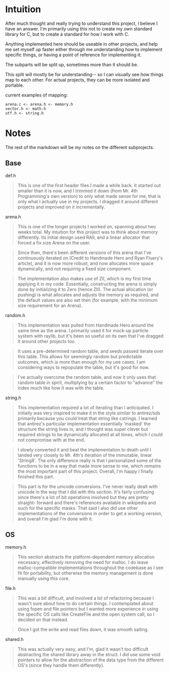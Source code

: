 
# Intuition

After much thought and really trying to understand this project, I believe
I have an answer. I'm primarily using this not to create my own standard
library for C, but to create a standard for how I work with C.

Anything implemented here should be useable in other projects, and help me
set myself up faster either through me understanding how to implement
specific things, or having a point of reference for implementing it.

The subparts will be split up, sometimes more than it should be.

This split will mostly be for understanding-- so I can visually see how things
map to each other. For actual projects, they can be more isolated and portable.

current examples of mapping:
```
arena.c <- arena.h <- memory.h
vector.h <- math.h
utf.h <- string.h
```

# Notes

The rest of the markdown will be my notes on the different subprojects.

## Base

def.h

> This is one of the first header files I made a while back. It started out
> smaller than it is now, and I trimmed it down (from Mr. 4th Programming's own
> version) to only what made sense for me, that is only what I actually use in
> my projects. I dragged it around different projects and improved on it
> incrementally.

arena.h

> This is one of the longer projects I worked on, spanning about two weeks total.
> My intuition for this project was to think about memory differently.
> Its initial design used RAII, and a linear allocator that forced a fix
> size Arena on the user.

> Since then, there's been different versions of this arena that I've continuously
> iterated on (Credit to Handmade Hero and Ryan Fluery's article), and it is
> now more robust, and now allocates more space dynamically, and not
> requiring a fixed size component.

> The implementation also makes use of ZII, which is my first time applying it
> in my code. Essentially, constructing the arena is simply done by initializing
> it to Zero (hence ZII). The actual allocation (or pushing) is what allocates
> and adjusts the memory as required, and the default values are also set then
> (for example, with the minimum size requirement for an Arena).


random.h

> This implementation was pulled from Handmade Hero around the same time as
> the arena. I primarily used it for mock-up particle system with raylib, but
> it's been so useful on its own that I've dragged it around other projects too.

> It uses a pre-determined random table, and seeds passed iterate over this table.
> This allows for seemingly random but predictable outcomes, which is more than
> enough for my use cases. I am considering ways to repopulate the table, but
> it's good for now.

> I've actually overcome the random table, and now it only uses that random
> table in spirit, multiplying by a certain factor to "advance" the index
> much like how it was with the table.

string.h

> This implementation required a lot of iterating than I anticipated. I initially
> was very inspired to make it in the style similar to antirez/sds primarily
> because you could treat that string like cstrings. I learned that antirez's
> particular implementation essentially 'masked' the structure the string lives
> in, and I thought was super clever but required strings to be dynamically
> allocated at all times, which I could not compromise with at the end.

> I slowly converted it and beat the implementation to death until I landed
> very closely to Mr. 4th's iteration of the immutable, linear 'String8'.
> The only difference really is that I personalized some of the functions to
> be in a way that made more sense to me, which remains the most important
> part of this project. Overall, I'm happy I finally finished this part.

> This part is for the unicode conversions. I've never really dealt with
> unicode in the way that I did with this section. It's fairly confusing
> since there's a lot of bit operations involved but they are pretty straight-
> forward and there's references available in wikipedia and such for the
> specific masks. That said I also did use other implementations of the
> conversions in order to get a working version, and overall I'm glad I'm
> done with it.

## OS

memory.h

> This section abstracts the platform-dependent memory allocation necessary,
> effectively removing the need for malloc. I do leave malloc-compatible
> implementations throughout the codebase as I see fit for portability, but
> otherwise the memory management is done manually using this core.

file.h

> This was a bit difficult, and involved a lot of refactoring because I wasn't
> sure about how to do certain things. I contemplated about using fopen and
> file pointers but I wanted more experience in using the specific OS calls
> like CreateFile and the open system call, so I decided on that instead.

> Once I got the write and read files down, it was smooth sailing.

shared.h

> This was actually very easy, and I'm, glad it wasn't too difficult abstracting
> the shared library away in the struct. I did use some void pointers to
> allow for the abstraction of the data type from the different OS's (since
> they handle them differently).
